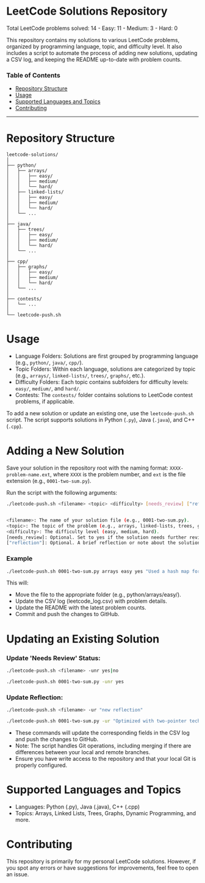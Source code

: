 # LeetCode Solutions Repository

<!-- PROBLEM_COUNTS -->Total LeetCode problems solved: 14 - Easy: 11 - Medium: 3 - Hard: 0

This repository contains my solutions to various LeetCode problems, organized by programming language, topic, and difficulty level. It also includes a script to automate the process of adding new solutions, updating a CSV log, and keeping the README up-to-date with problem counts.

### Table of Contents
- [Repository Structure](#repository-structure)
- [Usage](#usage)
- [Supported Languages and Topics](#supported-languages-and-topics)
- [Contributing](#contributing)

---

# Repository Structure

```text
leetcode-solutions/
│
├── python/
│   ├── arrays/
│   │   ├── easy/
│   │   ├── medium/
│   │   └── hard/
│   ├── linked-lists/
│   │   ├── easy/
│   │   ├── medium/
│   │   └── hard/
│   └── ...
│
├── java/
│   ├── trees/
│   │   ├── easy/
│   │   ├── medium/
│   │   └── hard/
│   └── ...
│
├── cpp/
│   ├── graphs/
│   │   ├── easy/
│   │   ├── medium/
│   │   └── hard/
│   └── ...
│
├── contests/
│   └── ...
│
└── leetcode-push.sh
```

# Usage

- Language Folders: Solutions are first grouped by programming language (e.g., `python/`, `java/`, `cpp/`).  
- Topic Folders: Within each language, solutions are categorized by topic (e.g., `arrays/`, `linked-lists/`, `trees/`, `graphs/`, etc.).  
- Difficulty Folders: Each topic contains subfolders for difficulty levels: `easy/`, `medium/`, and `hard/`.  
- Contests: The `contests/` folder contains solutions to LeetCode contest problems, if applicable.

To add a new solution or update an existing one, use the `leetcode-push.sh` script. The script supports solutions in Python (`.py`), Java (`.java`), and C++ (`.cpp`).

# Adding a New Solution

Save your solution in the repository root with the naming format: `XXXX-problem-name.ext`, where `XXXX` is the problem number, and `ext` is the file extension (e.g., `0001-two-sum.py`).

Run the script with the following arguments:

```bash
./leetcode-push.sh <filename> <topic> <difficulty> [needs_review] ["reflection"]


<filename>: The name of your solution file (e.g., 0001-two-sum.py).
<topic>: The topic of the problem (e.g., arrays, linked-lists, trees, graphs, etc.).
<difficulty>: The difficulty level (easy, medium, hard).
[needs_review]: Optional. Set to yes if the solution needs further review, otherwise no (default).
["reflection"]: Optional. A brief reflection or note about the solution (e.g., "Used two-pointer technique").
```

### Example

```bash
./leetcode-push.sh 0001-two-sum.py arrays easy yes "Used a hash map for O(n) time complexity"
```

This will:
- Move the file to the appropriate folder (e.g., python/arrays/easy/).
- Update the CSV log (leetcode_log.csv) with problem details.
- Update the README with the latest problem counts.
- Commit and push the changes to GitHub.

# Updating an Existing Solution

### Update 'Needs Review' Status:

```bash
./leetcode-push.sh <filename> -unr yes|no

./leetcode-push.sh 0001-two-sum.py -unr yes
```

### Update Reflection:

```bash
./leetcode-push.sh <filename> -ur "new reflection"

./leetcode-push.sh 0001-two-sum.py -ur "Optimized with two-pointer technique"
```

- These commands will update the corresponding fields in the CSV log and push the changes to GitHub.
- Note: The script handles Git operations, including merging if there are differences between your local and remote branches. 
- Ensure you have write access to the repository and that your local Git is properly configured.

# Supported Languages and Topics
- Languages: Python (.py), Java (.java), C++ (.cpp)
- Topics: Arrays, Linked Lists, Trees, Graphs, Dynamic Programming, and more.

# Contributing
This repository is primarily for my personal LeetCode solutions. However, if you spot any errors or have suggestions for improvements, feel free to open an issue.

